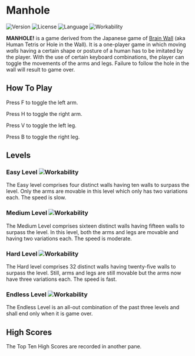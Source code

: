# Manhole
![Version](https://img.shields.io/badge/version-1.0.2-green.svg?style=flat-square) 
![License](https://img.shields.io/badge/license-Free-green.svg?style=flat-square) 
![Language](https://img.shields.io/badge/language-Assembly-brown.svg?style=flat-square) 
![Workability](https://img.shields.io/badge/functionality-In%20Progress-yellow.svg?style=flat-square) 

**MANHOLE!** is a game derived from the Japanese game of [Brain Wall](https://youtu.be/zL4HSk4MUUw) (aka Human Tetris or Hole in the Wall). It is a one-player game in which moving _walls_ having a certain shape or posture of a human has to be imitated by the player. With the use of certain keyboard combinations, the player can toggle the movements of the arms and legs. Failure to follow the hole in the wall will result to game over.


How To Play
-----------
Press F to toggle the left arm.

Press H to toggle the right arm.

Press V to toggle the left leg.

Press B to toggle the right leg.


Levels
------
### Easy Level ![Workability](https://img.shields.io/badge/workability-Done-green.svg?style=flat-square) 

The Easy level comprises four distinct walls having ten walls to surpass the level. 
Only the arms are movable in this level which only has two variations each. The speed is slow.


### Medium Level ![Workability](https://img.shields.io/badge/workability-Done-green.svg?style=flat-square) 

The Medium Level comprises sixteen distinct walls having fifteen walls to surpass the level.
In this level, both the arms and legs are movable and having two variations each. The speed is moderate.


### Hard Level ![Workability](https://img.shields.io/badge/workability-In%20Progress-yellow.svg?style=flat-square) 

The Hard level comprises 32 distinct walls having twenty-five walls to surpass the level.
Still, arms and legs are still movable but the arms now have three variations each. The speed is fast.


### Endless Level ![Workability](https://img.shields.io/badge/workability-In%20Progress-yellow.svg?style=flat-square) 

The Endless Level is an all-out combination of the past three levels and shall end only when it is game over.

High Scores
-----------
The Top Ten High Scores are recorded in another pane.
